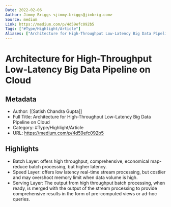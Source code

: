 ```yaml
---
Date: 2022-02-06
Author: Jimmy Briggs <jimmy.briggs@jimbrig.com>
Source: medium
Link: https://medium.com/p/4d59efc092b5
Tags: ["#Type/Highlight/Article"]
Aliases: ["Architecture for High-Throughput Low-Latency Big Data Pipeline on Cloud", "Architecture for High-Throughput Low-Latency Big Data Pipeline on Cloud"]
---
```

# Architecture for High-Throughput Low-Latency Big Data Pipeline on Cloud

## Metadata
- Author: [[Satish Chandra Gupta]]
- Full Title: Architecture for High-Throughput Low-Latency Big Data Pipeline on Cloud
- Category: #Type/Highlight/Article
- URL: https://medium.com/p/4d59efc092b5

## Highlights
- Batch Layer: offers high throughput, comprehensive, economical map-reduce batch processing, but higher latency.
- Speed Layer: offers low latency real-time stream processing, but costlier and may overshoot memory limit when data volume is high.
- Serving Layer: The output from high throughput batch processing, when ready, is merged with the output of the stream processing to provide comprehensive results in the form of pre-computed views or ad-hoc queries.

